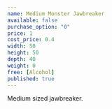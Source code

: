 ```yaml
---
name: Medium Monster Jawbreaker
available: false
purchase_option: "0"
price: 1
cost_price: 0.4
width: 50
height: 50
depth: 40
weight: 0
free: [Alcohol]
published: true
---
```

Medium sized jawbreaker.